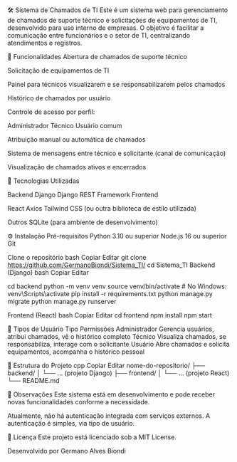 🛠️ Sistema de Chamados de TI
Este é um sistema web para gerenciamento de chamados de suporte técnico e solicitações de equipamentos de TI, desenvolvido para uso interno de empresas. O objetivo é facilitar a comunicação entre funcionários e o setor de TI, centralizando atendimentos e registros.

🚀 Funcionalidades
Abertura de chamados de suporte técnico

Solicitação de equipamentos de TI

Painel para técnicos visualizarem e se responsabilizarem pelos chamados

Histórico de chamados por usuário

Controle de acesso por perfil:

Administrador
Técnico
Usuário comum

Atribuição manual ou automática de chamados

Sistema de mensagens entre técnico e solicitante (canal de comunicação)

Visualização de chamados ativos e encerrados

🧰 Tecnologias Utilizadas

Backend
Django
Django REST Framework
Frontend

React
Axios
Tailwind CSS (ou outra biblioteca de estilo utilizada)

Outros
SQLite (para ambiente de desenvolvimento)

⚙️ Instalação
Pré-requisitos
Python 3.10 ou superior
Node.js 16 ou superior
Git

Clone o repositório
bash
Copiar
Editar
git clone https://github.com/GermanoBiondi/Sistema_TI/
cd Sistema_TI
Backend (Django)
bash
Copiar
Editar

cd backend
python -m venv venv
source venv/bin/activate  # No Windows: venv\Scripts\activate
pip install -r requirements.txt
python manage.py migrate
python manage.py runserver

Frontend (React)
bash
Copiar
Editar
cd frontend
npm install
npm start

👥 Tipos de Usuário
Tipo	Permissões
Administrador	Gerencia usuários, atribui chamados, vê o histórico completo
Técnico	Visualiza chamados, se responsabiliza, interage com o solicitante
Usuário	Abre chamados e solicita equipamentos, acompanha o histórico pessoal

📂 Estrutura do Projeto
cpp
Copiar
Editar
nome-do-repositorio/
├── backend/
│   └── ... (projeto Django)
├── frontend/
│   └── ... (projeto React)
└── README.md

📌 Observações
Este sistema está em desenvolvimento e pode receber novas funcionalidades conforme a necessidade.

Atualmente, não há autenticação integrada com serviços externos. A autenticação é simples, via tipo de usuário.

📄 Licença
Este projeto está licenciado sob a MIT License.

Desenvolvido por Germano Alves Biondi
